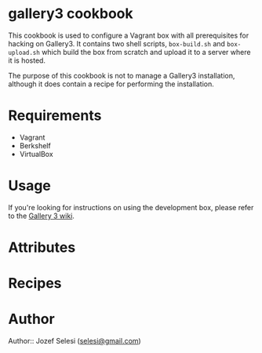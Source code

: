 # gallery3 cookbook

This cookbook is used to configure a Vagrant box with all prerequisites for
hacking on Gallery3. It contains two shell scripts, `box-build.sh` and
`box-upload.sh` which build the box from scratch and upload it to a server
where it is hosted.

The purpose of this cookbook is not to manage a Gallery3 installation, although
it does contain a recipe for performing the installation.

# Requirements

* Vagrant
* Berkshelf
* VirtualBox

# Usage

If you're looking for instructions on using the development box, please refer to
the [Gallery 3 wiki](http://codex.galleryproject.org/Gallery3:Using_Vagrant).

# Attributes

# Recipes

# Author

Author:: Jozef Selesi (<selesi@gmail.com>)
